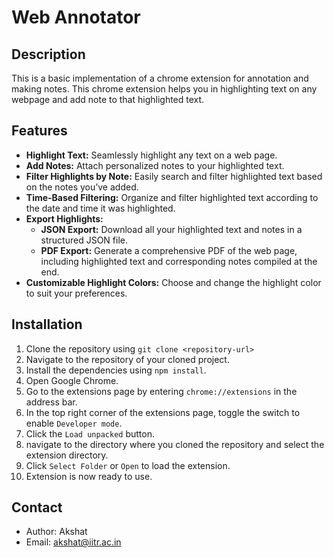 # Web Annotator


## Description

This is a basic implementation of a chrome extension for annotation and making notes. This chrome extension helps you in highlighting text on any webpage and add note to that highlighted text.

## Features

- **Highlight Text:** Seamlessly highlight any text on a web page.
- **Add Notes:** Attach personalized notes to your highlighted text.
- **Filter Highlights by Note:** Easily search and filter highlighted text based on the notes you’ve added.
- **Time-Based Filtering:** Organize and filter highlighted text according to the date and time it was highlighted.
- **Export Highlights:**
  - **JSON Export:** Download all your highlighted text and notes in a structured JSON file.
  - **PDF Export:** Generate a comprehensive PDF of the web page, including highlighted text and corresponding notes compiled at the end.
- **Customizable Highlight Colors:** Choose and change the highlight color to suit your preferences.
## Installation

1. Clone the repository using `git clone <repository-url>`
2. Navigate to the repository of your cloned project.
3. Install the dependencies using `npm install`.
4. Open Google Chrome.
5. Go to the extensions page by entering `chrome://extensions` in the address bar.
6. In the top right corner of the extensions page, toggle the switch to enable `Developer mode`.
7. Click the `Load unpacked` button.
8. navigate to the directory where you cloned the repository and select the extension directory.
9. Click `Select Folder` or `Open` to load the extension.
10. Extension is now ready to use.








## Contact

- Author: Akshat
- Email: akshat@iitr.ac.in
